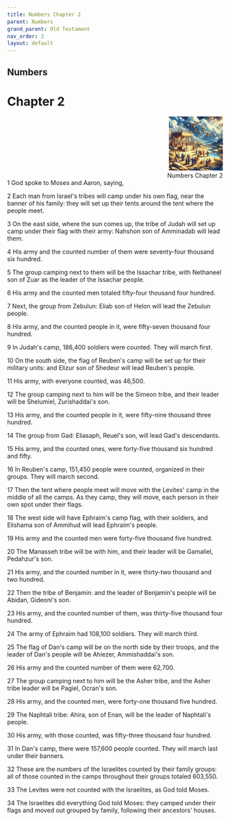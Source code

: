 ```yaml
---
title: Numbers Chapter 2
parent: Numbers
grand_parent: Old Testament
nav_order: 2
layout: default
---
```


## Numbers

# Chapter 2

<div style="clear: both; text-align: right;">
    <img src="/assets/Image/Numbers/500/2.jpg" alt="Numbers Chapter 2" class="chapter-image" style="max-width: 25%; height: auto;"/>
    <figcaption style="font-size: 14px;">Numbers Chapter 2</figcaption>
</div>
1 God spoke to Moses and Aaron, saying,

2 Each man from Israel's tribes will camp under his own flag, near the banner of his family: they will set up their tents around the tent where the people meet.

3 On the east side, where the sun comes up, the tribe of Judah will set up camp under their flag with their army: Nahshon son of Amminadab will lead them.

4 His army and the counted number of them were seventy-four thousand six hundred.

5 The group camping next to them will be the Issachar tribe, with Nethaneel son of Zuar as the leader of the Issachar people.

6 His army and the counted men totaled fifty-four thousand four hundred.

7 Next, the group from Zebulun: Eliab son of Helon will lead the Zebulun people.

8 His army, and the counted people in it, were fifty-seven thousand four hundred.

9 In Judah's camp, 186,400 soldiers were counted. They will march first.

10 On the south side, the flag of Reuben's camp will be set up for their military units: and Elizur son of Shedeur will lead Reuben's people.

11 His army, with everyone counted, was 46,500.

12 The group camping next to him will be the Simeon tribe, and their leader will be Shelumiel, Zurishaddai's son.

13 His army, and the counted people in it, were fifty-nine thousand three hundred.

14 The group from Gad: Eliasaph, Reuel's son, will lead Gad's descendants.

15 His army, and the counted ones, were forty-five thousand six hundred and fifty.

16 In Reuben's camp, 151,450 people were counted, organized in their groups. They will march second.

17 Then the tent where people meet will move with the Levites' camp in the middle of all the camps. As they camp, they will move, each person in their own spot under their flags.

18 The west side will have Ephraim's camp flag, with their soldiers, and Elishama son of Ammihud will lead Ephraim's people.

19 His army and the counted men were forty-five thousand five hundred.

20 The Manasseh tribe will be with him, and their leader will be Gamaliel, Pedahzur's son.

21 His army, and the counted number in it, were thirty-two thousand and two hundred.

22 Then the tribe of Benjamin: and the leader of Benjamin's people will be Abidan, Gideoni's son.

23 His army, and the counted number of them, was thirty-five thousand four hundred.

24 The army of Ephraim had 108,100 soldiers. They will march third.

25 The flag of Dan's camp will be on the north side by their troops, and the leader of Dan's people will be Ahiezer, Ammishaddai's son.

26 His army and the counted number of them were 62,700.

27 The group camping next to him will be the Asher tribe, and the Asher tribe leader will be Pagiel, Ocran's son.

28 His army, and the counted men, were forty-one thousand five hundred.

29 The Naphtali tribe: Ahira, son of Enan, will be the leader of Naphtali's people.

30 His army, with those counted, was fifty-three thousand four hundred.

31 In Dan's camp, there were 157,600 people counted. They will march last under their banners.

32 These are the numbers of the Israelites counted by their family groups: all of those counted in the camps throughout their groups totaled 603,550.

33 The Levites were not counted with the Israelites, as God told Moses.

34 The Israelites did everything God told Moses: they camped under their flags and moved out grouped by family, following their ancestors' houses.


